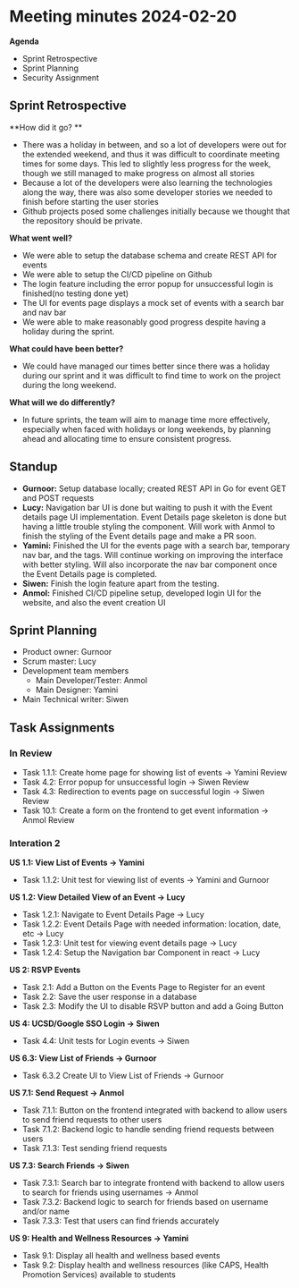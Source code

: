 # Meeting minutes 2024-02-20

**Agenda**
- Sprint Retrospective
- Sprint Planning
- Security Assignment

## Sprint Retrospective
**How did it go? **
- There was a holiday in between, and so a lot of developers were out for the extended weekend, and thus it was difficult to coordinate meeting times for some days. This led to slightly less progress for the week, though we still managed to make progress on almost all stories
- Because a lot of the developers were also learning the technologies along the way, there was also some developer stories we needed to finish before starting the user stories
- Github projects posed some challenges initially because we thought that the repository should be private.

**What went well?**
- We were able to setup the database schema and create REST API for events
- We were able to setup the CI/CD pipeline on Github
- The login feature including the error popup for unsuccessful login is finished(no testing done yet)
- The UI for events page displays a mock set of events with a search bar and nav bar
- We were able to make reasonably good progress despite having a holiday during the sprint. 

**What could have been better?**
- We could have managed our times better since there was a holiday during our sprint and it was difficult to find time to work on the project during the long weekend.

**What will we do differently?**
- In future sprints, the team will aim to manage time more effectively, especially when faced with holidays or long weekends, by planning ahead and allocating time to ensure consistent progress.


## Standup
- **Gurnoor:** Setup database locally; created REST API in Go for event GET and POST requests
- **Lucy:** Navigation bar UI is done but waiting to push it with the Event details page UI implementation. Event Details page skeleton is done but having a little trouble styling the component. Will work with Anmol to finish the styling of the Event details page and make a PR soon.
- **Yamini:** Finished the UI for the events page with a search bar, temporary nav bar, and the tags. Will continue working on improving the interface with better styling. Will also incorporate the nav bar component once the Event Details page is completed. 
- **Siwen:**  Finish the login feature apart from the testing.
- **Anmol:** Finished CI/CD pipeline setup, developed login UI for the website, and also the event creation UI

## Sprint Planning
- Product owner: Gurnoor
- Scrum master: Lucy
- Development team members
  - Main Developer/Tester: Anmol
  - Main Designer: Yamini
- Main Technical writer: Siwen

## Task Assignments
### In Review
- Task 1.1.1: Create home page for showing list of events → Yamini Review
- Task 4.2: Error popup for unsuccessful login → Siwen Review
- Task 4.3: Redirection to events page on successful login → Siwen Review
- Task 10.1: Create a form on the frontend to get event information → Anmol Review

### Interation 2
**US 1.1: View List of Events → Yamini** 
- Task 1.1.2: Unit test for viewing list of events → Yamini and Gurnoor

**US 1.2: View Detailed View of an Event → Lucy**
- Task 1.2.1: Navigate to Event Details Page → Lucy
- Task 1.2.2: Event Details Page with needed information: location, date, etc → Lucy
- Task 1.2.3: Unit test for viewing event details page → Lucy
- Task 1.2.4: Setup the Navigation bar Component in react → Lucy 

**US 2: RSVP Events**
- Task 2.1: Add a Button on the Events Page to Register for an event
- Task 2.2: Save the user response in a database
- Task 2.3: Modify the UI to disable RSVP button and add a Going Button

**US 4: UCSD/Google SSO Login → Siwen**
- Task 4.4: Unit tests for Login events → Siwen

**US 6.3: View List of Friends → Gurnoor**
- Task 6.3.2 Create UI to View List of Friends → Gurnoor

**US 7.1: Send Request → Anmol**
- Task 7.1.1: Button on the frontend integrated with backend to allow users to send friend requests to other users 
- Task 7.1.2: Backend logic to handle sending friend requests between users 
- Task 7.1.3: Test sending friend requests 

**US 7.3: Search Friends → Siwen**
- Task 7.3.1: Search bar to integrate frontend with backend to allow users to search for friends using usernames → Anmol
- Task 7.3.2: Backend logic to search for friends based on username and/or name 
- Task 7.3.3: Test that users can find friends accurately 

**US 9: Health and Wellness Resources → Yamini**
- Task 9.1: Display all health and wellness based events
- Task 9.2: Display health and wellness resources (like CAPS, Health Promotion Services) available to students
